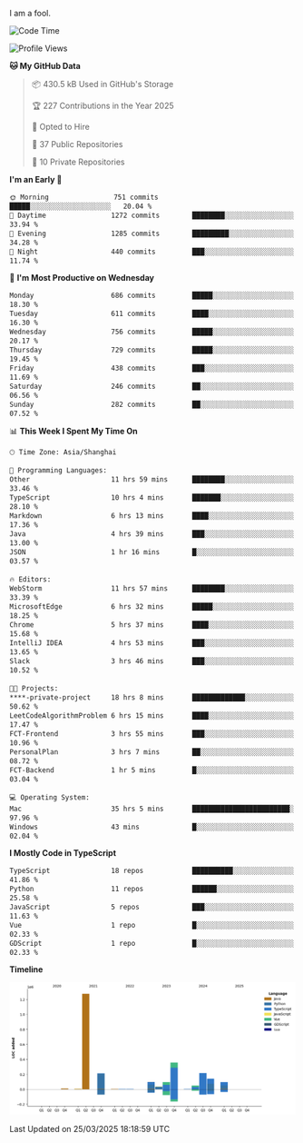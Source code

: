 I am a fool.

<!--START_SECTION:waka-->
![Code Time](http://img.shields.io/badge/Code%20Time-2%2C779%20hrs%2052%20mins-blue)

![Profile Views](http://img.shields.io/badge/Profile%20Views-4-blue)

**🐱 My GitHub Data** 

> 📦 430.5 kB Used in GitHub's Storage 
 > 
> 🏆 227 Contributions in the Year 2025
 > 
> 💼 Opted to Hire
 > 
> 📜 37 Public Repositories 
 > 
> 🔑 10 Private Repositories 
 > 
**I'm an Early 🐤** 

```text
🌞 Morning                751 commits         █████░░░░░░░░░░░░░░░░░░░░   20.04 % 
🌆 Daytime                1272 commits        ████████░░░░░░░░░░░░░░░░░   33.94 % 
🌃 Evening                1285 commits        █████████░░░░░░░░░░░░░░░░   34.28 % 
🌙 Night                  440 commits         ███░░░░░░░░░░░░░░░░░░░░░░   11.74 % 
```
📅 **I'm Most Productive on Wednesday** 

```text
Monday                   686 commits         █████░░░░░░░░░░░░░░░░░░░░   18.30 % 
Tuesday                  611 commits         ████░░░░░░░░░░░░░░░░░░░░░   16.30 % 
Wednesday                756 commits         █████░░░░░░░░░░░░░░░░░░░░   20.17 % 
Thursday                 729 commits         █████░░░░░░░░░░░░░░░░░░░░   19.45 % 
Friday                   438 commits         ███░░░░░░░░░░░░░░░░░░░░░░   11.69 % 
Saturday                 246 commits         ██░░░░░░░░░░░░░░░░░░░░░░░   06.56 % 
Sunday                   282 commits         ██░░░░░░░░░░░░░░░░░░░░░░░   07.52 % 
```


📊 **This Week I Spent My Time On** 

```text
🕑︎ Time Zone: Asia/Shanghai

💬 Programming Languages: 
Other                    11 hrs 59 mins      ████████░░░░░░░░░░░░░░░░░   33.46 % 
TypeScript               10 hrs 4 mins       ███████░░░░░░░░░░░░░░░░░░   28.10 % 
Markdown                 6 hrs 13 mins       ████░░░░░░░░░░░░░░░░░░░░░   17.36 % 
Java                     4 hrs 39 mins       ███░░░░░░░░░░░░░░░░░░░░░░   13.00 % 
JSON                     1 hr 16 mins        █░░░░░░░░░░░░░░░░░░░░░░░░   03.57 % 

🔥 Editors: 
WebStorm                 11 hrs 57 mins      ████████░░░░░░░░░░░░░░░░░   33.39 % 
MicrosoftEdge            6 hrs 32 mins       █████░░░░░░░░░░░░░░░░░░░░   18.25 % 
Chrome                   5 hrs 37 mins       ████░░░░░░░░░░░░░░░░░░░░░   15.68 % 
IntelliJ IDEA            4 hrs 53 mins       ███░░░░░░░░░░░░░░░░░░░░░░   13.65 % 
Slack                    3 hrs 46 mins       ███░░░░░░░░░░░░░░░░░░░░░░   10.52 % 

🐱‍💻 Projects: 
****-private-project     18 hrs 8 mins       █████████████░░░░░░░░░░░░   50.62 % 
LeetCodeAlgorithmProblem 6 hrs 15 mins       ████░░░░░░░░░░░░░░░░░░░░░   17.47 % 
FCT-Frontend             3 hrs 55 mins       ███░░░░░░░░░░░░░░░░░░░░░░   10.96 % 
PersonalPlan             3 hrs 7 mins        ██░░░░░░░░░░░░░░░░░░░░░░░   08.72 % 
FCT-Backend              1 hr 5 mins         █░░░░░░░░░░░░░░░░░░░░░░░░   03.04 % 

💻 Operating System: 
Mac                      35 hrs 5 mins       ████████████████████████░   97.96 % 
Windows                  43 mins             █░░░░░░░░░░░░░░░░░░░░░░░░   02.04 % 
```

**I Mostly Code in TypeScript** 

```text
TypeScript               18 repos            ██████████░░░░░░░░░░░░░░░   41.86 % 
Python                   11 repos            ██████░░░░░░░░░░░░░░░░░░░   25.58 % 
JavaScript               5 repos             ███░░░░░░░░░░░░░░░░░░░░░░   11.63 % 
Vue                      1 repo              █░░░░░░░░░░░░░░░░░░░░░░░░   02.33 % 
GDScript                 1 repo              █░░░░░░░░░░░░░░░░░░░░░░░░   02.33 % 
```



**Timeline**

![Lines of Code chart](https://raw.githubusercontent.com/VeejaLiu/VeejaLiu/master/assets/bar_graph.png)


 Last Updated on 25/03/2025 18:18:59 UTC
<!--END_SECTION:waka-->
